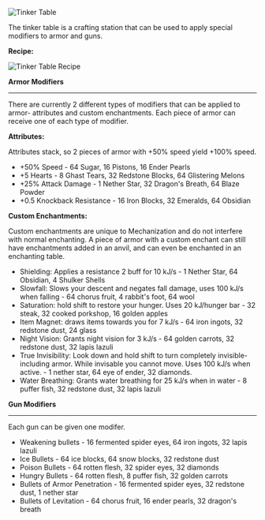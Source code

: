 ![Tinker Table](http://i.imgur.com/QOMoh0j.png?1)

The tinker table is a crafting station that can be used to apply special modifiers to armor and guns.

**Recipe:**

![Tinker Table Recipe](http://i.imgur.com/D43SE1o.png?1)


**Armor Modifiers**
***
There are currently 2 different types of modifiers that can be applied to armor- attributes and custom enchantments. Each piece of armor can receive one of each type of modifier.

**Attributes:**

Attributes stack, so 2 pieces of armor with +50% speed yield +100% speed.
* +50% Speed - 64 Sugar, 16 Pistons, 16 Ender Pearls
* +5 Hearts - 8 Ghast Tears, 32 Redstone Blocks, 64 Glistering Melons
* +25% Attack Damage - 1 Nether Star, 32 Dragon's Breath, 64 Blaze Powder
* +0.5 Knockback Resistance - 16 Iron Blocks, 32 Emeralds, 64 Obsidian

**Custom Enchantments:**

Custom enchantments are unique to Mechanization and do not interfere with normal enchanting. A piece of armor with a custom enchant can still have enchantments added in an anvil, and can even be enchanted in an enchanting table.
* Shielding: Applies a resistance 2 buff for 10 kJ/s - 1 Nether Star, 64 Obsidian, 4 Shulker Shells
* Slowfall: Slows your descent and negates fall damage, uses 100 kJ/s when falling - 64 chorus fruit, 4 rabbit's foot, 64 wool
* Saturation: hold shift to restore your hunger. Uses 20 kJ/hunger bar - 32 steak, 32 cooked porkshop, 16 golden apples
* Item Magnet: draws items towards you for 7 kJ/s - 64 iron ingots, 32 redstone dust, 24 glass
* Night Vision: Grants night vision for 3 kJ/s - 64 golden carrots, 32 redstone dust, 32 lapis lazuli
* True Invisibility: Look down and hold shift to turn completely invisible- including armor. While invisable you cannot move. Uses 100 kJ/s when active. - 1 nether star, 64 eye of ender, 32 diamonds.
* Water Breathing: Grants water breathing for 25 kJ/s when in water - 8 puffer fish, 32 redstone dust, 32 lapis lazuli


**Gun Modifiers**
***
Each gun can be given one modifer.
* Weakening bullets - 16 fermented spider eyes, 64 iron ingots, 32 lapis lazuli
* Ice Bullets - 64 ice blocks, 64 snow blocks, 32 redstone dust
* Poison Bullets - 64 rotten flesh, 32 spider eyes, 32 diamonds
* Hungry Bullets - 64 rotten flesh, 8 puffer fish, 32 golden carrots
* Bullets of Armor Penetration - 16 fermented spider eyes, 32 redstone dust, 1 nether star
* Bullets of Levitation - 64 chorus fruit, 16 ender pearls, 32 dragon's breath
